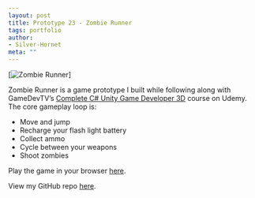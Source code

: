 ```yaml
---
layout: post
title: Prototype 23 - Zombie Runner
tags: portfolio
author:
- Silver-Hornet
meta: ""
---
```


[![Zombie Runner]({{site.url}}/zombie-runner.gif)]

Zombie Runner is a game prototype I built while following along with GameDevTV’s [Complete C# Unity Game Developer 3D](https://www.udemy.com/course/unitycourse2/) course on Udemy. The core gameplay loop is:

- Move and jump
- Recharge your flash light battery
- Collect ammo
- Cycle between your weapons
- Shoot zombies

Play the game in your browser [here](https://play.unity.com/mg/other/gamedevtv-s-zombie-runner).

View my GitHub repo [here](https://github.com/silver-hornet/gamedevtv-zombie-runner).